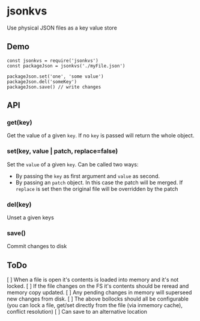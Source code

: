 # jsonkvs

Use physical JSON files as a key value store

## Demo

```
const jsonkvs = require('jsonkvs')
const packageJson = jsonkvs('./myFile.json')

packageJson.set('one', 'some value')
packageJson.del('someKey')
packageJson.save() // write changes
```

## API

### get(key)

Get the value of a given `key`. If no `key` is passed will return the whole object.

### set(key, value | patch, replace=false)

Set the `value` of a given `key`. Can be called two ways:

* By passing the `key` as first argument and `value` as second.
* By passing an `patch` object. In this case the patch will be merged. If `replace` is set then the original file will be overridden by the patch

### del(key)

Unset a given keys

### save()

Commit changes to disk

## ToDo

[ ] When a file is open it's contents is loaded into memory and it's not locked.
[ ] If the file changes on the FS it's contents should be reread and memory copy updated.
[ ] Any pending changes in memory will superseed new changes from disk.
[ ] The above bollocks should all be configurable (you can lock a file, get/set directly from the file (via inmemory cache), conflict resolution)
[ ] Can save to an alternative location
